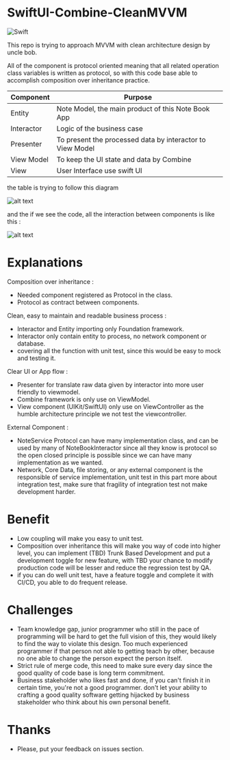# SwiftUI-Combine-CleanMVVM

![Swift](https://github.com/tirtavium/SwiftUI-Combine-CleanMVVM/workflows/Swift/badge.svg)

This repo is trying to approach MVVM with clean architecture design by uncle bob.

All of the component is protocol oriented meaning that all related operation class variables is written as protocol, so with this code base able to accomplish composition over inheritance practice.


| Component | Purpose |
| ------ | ------ |
| Entity | Note Model, the main product of this Note Book App |
| Interactor | Logic of the business case |
| Presenter | To present the processed data by interactor to View Model  |
| View Model | To keep the UI state and data by Combine |
| View | User Interface use swift UI |

the table is trying to follow this diagram

![alt text](https://blog.cleancoder.com/uncle-bob/images/2012-08-13-the-clean-architecture/CleanArchitecture.jpg "clean architecture")

and the if we see the code, all the interaction between components is like this :

![alt text](https://github.com/tirtavium/SwiftUI-Combine-CleanMVVM/blob/master/Resources/CleanMVVM.png?raw=true "flow")

# Explanations
Composition over inheritance :
  - Needed component registered as Protocol in the class.
  - Protocol as contract between components.
 
Clean, easy to maintain and readable business process :
  - Interactor and Entity importing only Foundation framework.
  - Interactor only contain entity to process, no network component or database.
  - covering all the function with unit test, since this would be easy to mock and testing it.
 
Clear UI or App flow :
  - Presenter for translate raw data given by interactor into more user friendly to viewmodel.
  - Combine framework is only use on ViewModel.
  - View component (UIKit/SwiftUI) only use on ViewController as the humble architecture principle we not test the viewcontroller.

External Component :
  - NoteService Protocol can have many implementation class, and can be used by many of NoteBookInteractor since all they know is protocol so the open closed principle is possible since we can have many implementation as we wanted.
  - Network, Core Data, file storing, or any external component is the responsible of service implementation, unit test in this part more about integration test, make sure that fragility of integration test not make development harder.

# Benefit

  - Low coupling will make you easy to unit test.
  - Composition over inheritance this will make you way of code into higher level, you can implement (TBD) Trunk Based Development and put a development toggle for new feature, with TBD your chance to modify production code will be lesser and reduce the regression test by QA.
  - if you can do well unit test, have a feature toggle and complete it with CI/CD, you able to do frequent release.


# Challenges
  - Team knowledge gap, junior programmer who still in the pace of programming will be hard to get the full vision of this, they would likely to find the way to violate this design. 
  Too much experienced programmer if that person not able to getting teach by other, because no one able to change the person expect the person itself.
  - Strict rule of merge code, this need to make sure every day since the good quality of code base is long term commitment.
  - Business stakeholder who likes fast and done, if you can't finish it in certain time, you're not a good programmer. don't let your ability to crafting a good quality software getting hijacked by business stakeholder who think about his own personal benefit.

# Thanks
  - Please, put your feedback on issues section.

